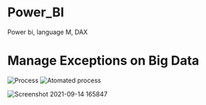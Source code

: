 
# Power_BI
Power bi, language M, DAX


# Manage Exceptions on Big Data


![Process](https://user-images.githubusercontent.com/45041472/133301718-caebe084-df26-4485-8e8b-fe25a35869bd.png)
![Atomated process](https://user-images.githubusercontent.com/45041472/133339081-f2dc1e18-574f-4e94-b0dd-8786d9eb09a6.png)

![Screenshot 2021-09-14 165847](https://user-images.githubusercontent.com/45041472/133339628-bdb7a560-52db-493e-b6f2-2af3f4b184fd.png)


